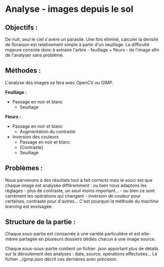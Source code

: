 # Analyse - images depuis le sol

## Objectifs :
De nuit, seul le ciel s'avère un parasite. Une fois éliminé, calculer la densité 
de floraison est relativement simple à partir d'un seuillage. La difficulté majeure 
consiste donc à extraire l'arbre - feuillage + fleurs - de l'image afin de l'analyser 
sans problème. 

## Méthodes :
L'analyse des images se fera avec OpenCV ou GIMP.

**Feuillage :**
* Passage en noir et blanc
    * Seuillage

**Fleurs :**
* Passage en noir et blanc
    * Augmentation du contraste
* Inversion des couleurs
    * Passage en noir et blanc
    * [Contraste]
    * Seuillage

## Problèmes :
Nous parvenons à des résultats tout à fait corrects mais le souci est que chaque image 
est analysée différemment : ou bien nous adaptons les règlages - plus de contraste, 
un seuil moins important... - ou bien ce sont carrément les opérations qui changent - 
inversion de couleur pour certaines, contraste pour d'autres... C'est pourquoi la 
méthode du *machine learning* est envisagée.

## Structure de la partie :
Chaque sous-partie est consacrée à une variété particulière et est elle-même partagée en 
plusieurs dossiers dédiés chacun à une image source.

Chaque sous-sous-partie contient un fichier .json apportant plus de détails sur le déroulement des 
analyses : date, source, opérations effectuées... Le fichier ../gimp.json décrit ces dernières avec précision.
